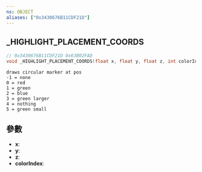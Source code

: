 ```yaml
---
ns: OBJECT
aliases: ["0x3430676B11CDF21D"]
---
```

## _HIGHLIGHT_PLACEMENT_COORDS

```c
// 0x3430676B11CDF21D 0x63B02FAD
void _HIGHLIGHT_PLACEMENT_COORDS(float x, float y, float z, int colorIndex);
```

```
draws circular marker at pos  
-1 = none  
0 = red  
1 = green  
2 = blue  
3 = green larger  
4 = nothing  
5 = green small  
```

## 參數
* **x**: 
* **y**: 
* **z**: 
* **colorIndex**: 

